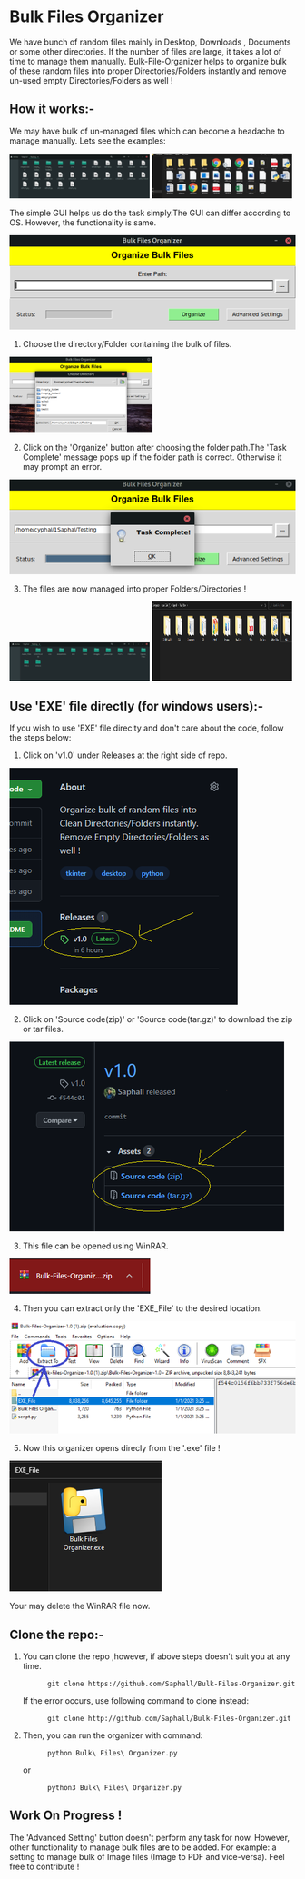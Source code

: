 
# Bulk Files Organizer
We have bunch of random files mainly in Desktop, Downloads , Documents or some other directories. If the number of files are large, it takes a lot of time to manage them manually.
Bulk-File-Organizer helps to organize bulk of these random files into proper Directories/Folders instantly and remove un-used empty Directories/Folders as well !

## How it works:-
We may have bulk of un-managed files which can become a headache to manage manually. Lets see the examples:

<img src="/Img/Linux_Img/unmanagedDirectory.png" width="49%" >  <img src="/Img/Windows_Img/unmanagedFolder.png"  width="49%">

The simple GUI helps us do the task simply.The GUI can differ according to OS. However, the functionality is same.

<img src='/Img/Linux_Img/UI.png' > 

1. Choose the directory/Folder containing the bulk of files. 

<img src="/Img/Linux_Img/chooseDirectory.png" width='50%'> 

2. Click on the 'Organize' button after choosing the folder path.The 'Task Complete' message pops up if the folder path is correct. Otherwise it may prompt an error.

<img src="/Img/Linux_Img/taskComplete.png"> 

3. The files are now managed into proper Folders/Directories !

<img src="/Img/Linux_Img/managedDirectory.png" width="49%"> <img src="/Img/Windows_Img/managedFolder.png" width='49%' height='140px'>

## Use 'EXE' file directly (for windows users):-
If you wish to use 'EXE' file direclty and don't care about the code, follow the steps below:

1. Click on 'v1.0' under Releases at the right side of repo.

<img src='/Img/EXE_Download/release.png'>

2. Click on 'Source code(zip)' or 'Source code(tar.gz)' to download the zip or tar files.

<img src='/Img/EXE_Download/sourceCode.png'>

3. This file can be opened using WinRAR. 

<img src='/Img/EXE_Download/zipBulk.png'>

4. Then you can extract only the 'EXE_File' to the desired location.

<img src ='/Img/EXE_Download/extract.png'>

5. Now this organizer opens direcly from the '.exe' file ! 

<img src ='/Img/EXE_Download/exeFile.png'> 

Your may delete the WinRAR file now.

## Clone the repo:-
1. You can clone the repo ,however, if above steps doesn't suit you at any time. 
      
             git clone https://github.com/Saphall/Bulk-Files-Organizer.git
      
    If the error occurs, use following command to clone instead:
      
             git clone http://github.com/Saphall/Bulk-Files-Organizer.git

2. Then, you can run the organizer with command:

             python Bulk\ Files\ Organizer.py
   or 

             python3 Bulk\ Files\ Organizer.py

## Work On Progress !
The 'Advanced Setting' button doesn't perform any task for now. However, other functionality to manage bulk files are to be added. For example: a setting to manage bulk of Image
files (Image to PDF and vice-versa). Feel free to contribute !
                                                                                       
